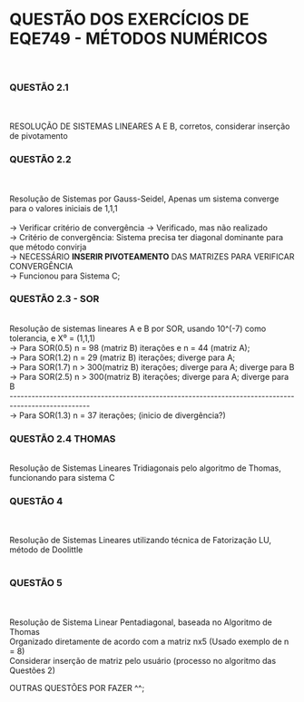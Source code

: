 <h1>QUESTÃO DOS EXERCÍCIOS DE EQE749 - MÉTODOS NUMÉRICOS</h1>
<br>
<h3>QUESTÃO 2.1 </h3>
<br>
<br> RESOLUÇÃO DE SISTEMAS LINEARES A E B, corretos, considerar inserção de pivotamento
<br>
<h3>QUESTÃO 2.2 </h3>
<br>
<br> Resolução de Sistemas por Gauss-Seidel, Apenas um sistema converge para o valores iniciais de 1,1,1
<br>
<br>                        -> Verificar critério de convergência -> Verificado, mas não realizado
<br>                        -> Critério de convergência: Sistema precisa ter diagonal dominante para que método convirja
<br>                        -> NECESSÁRIO <b>INSERIR PIVOTEAMENTO</b> DAS MATRIZES PARA VERIFICAR CONVERGÊNCIA
<br>                        -> Funcionou para Sistema C;
<br>
<h3>QUESTÃO 2.3 - SOR </h3> 
<br> Resolução de sistemas lineares A e B por SOR, usando 10^(-7) como tolerancia, e X⁰ = (1,1,1) 
<br>                        -> Para SOR(0.5) n = 98 (matriz B) iterações e n = 44 (matriz A);
<br>                        -> Para SOR(1.2) n = 29 (matriz B) iterações; diverge para A;
<br>                        -> Para SOR(1.7) n > 300(matriz B) iterações; diverge para A; diverge para B
<br>                        -> Para SOR(2.5) n > 300(matriz B) iterações; diverge para A; diverge para B
<br>----------------------------------------------------------------------------------------------------
<br>                        -> Para SOR(1.3) n = 37 iterações; (inicio de divergência?)
<br>
<h3>QUESTÃO 2.4 THOMAS</h3>
<br>Resolução de Sistemas Lineares Tridiagonais pelo algoritmo de Thomas, funcionando para sistema C
<br>
<h3> QUESTÃO 4 </h3>
<br>
<br> Resolução de Sistemas Lineares utilizando técnica de Fatorização LU, método de Doolittle 
<br>
<br>
<h3> QUESTÃO 5 </h3>
<br>
<br> Resolução de Sistema Linear Pentadiagonal, baseada no Algoritmo de Thomas
<br> Organizado diretamente de acordo com a matriz nx5 (Usado exemplo de n = 8)
<br> Considerar inserção de matriz pelo usuário (processo no algoritmo das Questões 2)


OUTRAS QUESTÕES POR FAZER ^^;
